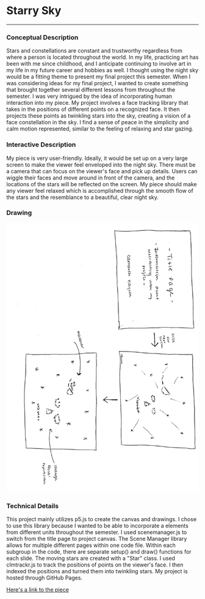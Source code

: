 # Starry Sky
------

### Conceptual Description
Stars and constellations are constant and trustworthy regardless from where a person is located throughout the world.  In my life, practicing art has been with me since childhood, and I anticipate continuing to involve art in my life in my future career and hobbies as well.  I thought using the night sky would be a fitting theme to present my final project this semester.  When I was considering ideas for my final project, I wanted to create something that brought together several different lessons from throughout the semester.  I was very intrigued by the idea of incorporating human interaction into my piece.  My project involves a face tracking library that takes in the positions of different points on a recognized face.  It then projects these points as twinkling stars into the sky, creating a vision of a face constellation in the sky.  I find a sense of peace in the simplicity and calm motion represented, similar to the feeling of relaxing and star gazing.


### Interactive Description
My piece is very user-friendly.  Ideally, it would be set up on a very large screen to make the viewer feel enveloped into the night sky.  There must be a camera that can focus on the viewer's face and pick up details.  Users can wiggle their faces and move around in front of the camera, and the locations of the stars will be reflected on the screen.  My piece should make any viewer feel relaxed which is accomplished through the smooth flow of the stars and the resemblance to a beautiful, clear night sky.

### Drawing
![Sketch](assets/sketch.JPG?raw=true "Sketch")


### Technical Details
This project mainly utilizes p5.js to create the canvas and drawings.  I chose to use this library because I wanted to be able to incorporate a elements from different units throughout the semester.  I used scenemanager.js to switch from the title page to project canvas.  The Scene Manager library allows for multiple different pages within one code file.  Within each subgroup in the code, there are separate setup() and draw() functions for each slide.  The moving stars are created with a "Star" class.  I used clmtrackr.js to track the positions of points on the viewer's face.  I then indexed the positions and turned them into twinkling stars.  My project is hosted through GitHub Pages.

[Here's a link to the piece](https://cydayton.github.io/final/)
